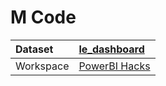 



# M Code

|Dataset|[le_dashboard](./../le_dashboard.md)|
| :--- | :--- |
|Workspace|[PowerBI Hacks](../../Workspaces/PowerBI-Hacks.md)|
